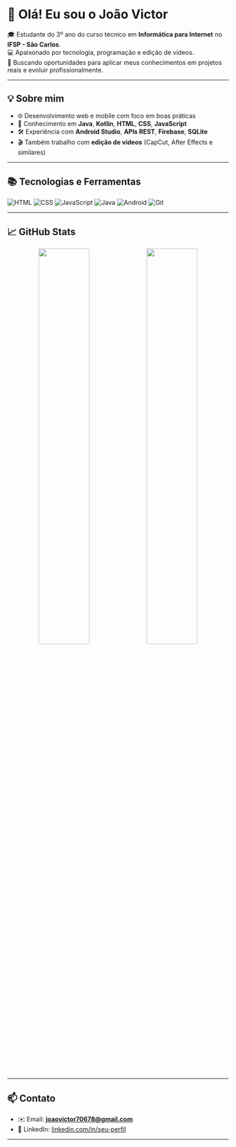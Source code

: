 # 👋 Olá! Eu sou o João Victor

🎓 Estudante do 3º ano do curso técnico em **Informática para Internet** no **IFSP - São Carlos**.  
💻 Apaixonado por tecnologia, programação e edição de vídeos.  
🚀 Buscando oportunidades para aplicar meus conhecimentos em projetos reais e evoluir profissionalmente.

---

## 💡 Sobre mim

- 🌐 Desenvolvimento web e mobile com foco em boas práticas
- 🔧 Conhecimento em **Java**, **Kotlin**, **HTML**, **CSS**, **JavaScript**
- 🛠 Experiência com **Android Studio**, **APIs REST**, **Firebase**, **SQLite**
- 🎬 Também trabalho com **edição de vídeos** (CapCut, After Effects e similares)

---

## 📚 Tecnologias e Ferramentas

![HTML](https://img.shields.io/badge/HTML5-E34F26?style=flat&logo=html5&logoColor=white)
![CSS](https://img.shields.io/badge/CSS3-1572B6?style=flat&logo=css3&logoColor=white)
![JavaScript](https://img.shields.io/badge/JavaScript-F7DF1E?style=flat&logo=javascript&logoColor=black)
![Java](https://img.shields.io/badge/Java-ED8B00?style=flat&logo=openjdk&logoColor=white)
![Android](https://img.shields.io/badge/Android-3DDC84?style=flat&logo=android&logoColor=white)
![Git](https://img.shields.io/badge/Git-F05032?style=flat&logo=git&logoColor=white)

---

## 📈 GitHub Stats

<p align="center">
  <img src="https://github-readme-stats.vercel.app/api?username=jaov07&show_icons=true&theme=tokyonight" width="48%"/>
  <img src="https://github-readme-stats.vercel.app/api/top-langs/?username=jaov07&layout=compact&theme=tokyonight" width="48%"/>
</p>

---

## 📫 Contato

- ✉️ Email: **joaovictor70678@gmail.com**  
- 💼 LinkedIn: [linkedin.com/in/seu-perfil](https://www.linkedin.com/in/seu-perfil)

---

